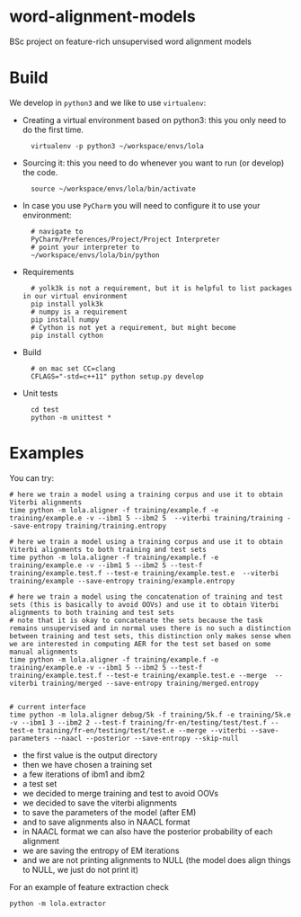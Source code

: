 # word-alignment-models
BSc project on feature-rich unsupervised word alignment models

# Build

We develop in `python3` and we like to use `virtualenv`:


* Creating a virtual environment based on python3: this you only need to do the first time.


        virtualenv -p python3 ~/workspace/envs/lola

* Sourcing it: this you need to do whenever you want to run (or develop) the code.


        source ~/workspace/envs/lola/bin/activate


* In case you use `PyCharm` you will need to configure it to use your environment:        

        # navigate to
        PyCharm/Preferences/Project/Project Interpreter
        # point your interpreter to
        ~/workspace/envs/lola/bin/python

* Requirements


        # yolk3k is not a requirement, but it is helpful to list packages in our virtual environment
        pip install yolk3k
        # numpy is a requirement
        pip install numpy
        # Cython is not yet a requirement, but might become 
        pip install cython
        
* Build

        # on mac set CC=clang
        CFLAGS="-std=c++11" python setup.py develop


* Unit tests

        cd test
        python -m unittest *
        

# Examples

You can try:

    # here we train a model using a training corpus and use it to obtain Viterbi alignments
    time python -m lola.aligner -f training/example.f -e training/example.e -v --ibm1 5 --ibm2 5  --viterbi training/training --save-entropy training/training.entropy

    # here we train a model using a training corpus and use it to obtain Viterbi alignments to both training and test sets
    time python -m lola.aligner -f training/example.f -e training/example.e -v --ibm1 5 --ibm2 5 --test-f training/example.test.f --test-e training/example.test.e  --viterbi training/example --save-entropy training/example.entropy

    # here we train a model using the concatenation of training and test sets (this is basically to avoid OOVs) and use it to obtain Viterbi alignments to both training and test sets
    # note that it is okay to concatenate the sets because the task remains unsupervised and in normal uses there is no such a distinction between training and test sets, this distinction only makes sense when we are interested in computing AER for the test set based on some manual alignments
    time python -m lola.aligner -f training/example.f -e training/example.e -v --ibm1 5 --ibm2 5 --test-f training/example.test.f --test-e training/example.test.e --merge  --viterbi training/merged --save-entropy training/merged.entropy


    # current interface
    time python -m lola.aligner debug/5k -f training/5k.f -e training/5k.e -v --ibm1 3 --ibm2 2 --test-f training/fr-en/testing/test/test.f --test-e training/fr-en/testing/test/test.e --merge --viterbi --save-parameters --naacl --posterior --save-entropy --skip-null

* the first value is the output directory
* then we have chosen a training set
* a few iterations of ibm1 and ibm2
* a test set
* we decided to merge training and test to avoid OOVs
* we decided to save the viterbi alignments
* to save the parameters of the model (after EM)
* and to save alignments also in NAACL format
* in NAACL format we can also have the posterior probability of each alignment
* we are saving the entropy of EM iterations
* and we are not printing alignments to NULL (the model does align things to NULL, we just do not print it)

For an example of feature extraction check

    python -m lola.extractor
